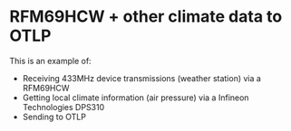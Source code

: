 # RFM69HCW + other climate data to OTLP
This is an example of:
- Receiving 433MHz device transmissions (weather station) via a RFM69HCW
- Getting local climate information (air pressure) via a Infineon Technologies DPS310
- Sending to OTLP
